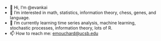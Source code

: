 - 👋 Hi, I’m @evankai
- 👀 I’m interested in math, statistics, information theory, chess, genes, and language. 
- 🌱 I’m currently learning time series analysis, machine learning, stochastic processes, information theory, lots of R.  
- 📫 How to reach me: emouchard@ucsb.edu

<!---
evankai/evankai is a ✨ special ✨ repository because its `README.md` (this file) appears on your GitHub profile.
You can click the Preview link to take a look at your changes.
--->
